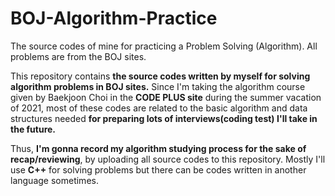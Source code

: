 # BOJ-Algorithm-Practice
The source codes of mine for practicing a Problem Solving (Algorithm). All problems are from the BOJ sites.

This repository contains **the source codes written by myself for solving algorithm problems in BOJ sites.**
Since I'm taking the algorithm course given by Baekjoon Choi in the **CODE PLUS site** during the summer vacation of 2021, most of these codes are related to the basic algorithm and data structures needed **for preparing lots of interviews(coding test) I'll take in the future.** 

Thus, **I'm gonna record my algorithm studying process for the sake of recap/reviewing**, by uploading all source codes to this repository. 
Mostly I'll use **C++** for solving problems but there can be codes written in another language sometimes.
